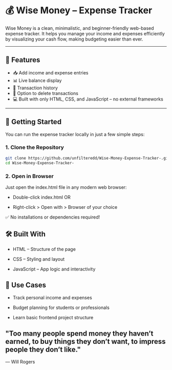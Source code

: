 # 💰 Wise Money – Expense Tracker

Wise Money is a clean, minimalistic, and beginner-friendly web-based expense tracker. It helps you manage your income and expenses efficiently by visualizing your cash flow, making budgeting easier than ever.

---

## 🌟 Features

- 📥 Add income and expense entries
- 📊 Live balance display
- 🧾 Transaction history
- 🧼 Option to delete transactions
- 💻 Built with only HTML, CSS, and JavaScript – no external frameworks

---

## 🚀 Getting Started

You can run the expense tracker locally in just a few simple steps:

### 1. Clone the Repository

```bash
git clone https://github.com/unfilteredd/Wise-Money-Expense-Tracker-.git
cd Wise-Money-Expense-Tracker-
```

### 2. Open in Browser
Just open the index.html file in any modern web browser:

- Double-click index.html
OR

- Right-click > Open with > Browser of your choice

✅ No installations or dependencies required!


## 🛠️ Built With
- HTML – Structure of the page

- CSS – Styling and layout

- JavaScript – App logic and interactivity


## 📌 Use Cases
- Track personal income and expenses

- Budget planning for students or professionals

- Learn basic frontend project structure




##  "Too many people spend money they haven’t earned, to buy things they don’t want, to impress people they don’t like."
— Will Rogers

